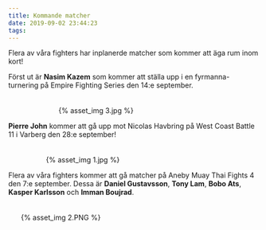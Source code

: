 ```yaml
---
title: Kommande matcher
date: 2019-09-02 23:44:23
tags:
---
```


Flera av våra fighters har inplanerde matcher som kommer att äga rum inom kort!

Först ut är **Nasim Kazem** som kommer att ställa upp i en fyrmanna-turnering på Empire Fighting Series den 14:e september.

<div style="padding-top: 20px; width: 60%; margin: 0 auto;">
	{% asset_img 3.jpg %}
</div>

**Pierre John** kommer att gå upp mot Nicolas Havbring på West Coast Battle 11 i Varberg den 28:e september!
<div style="padding-top: 20px; width: 70%; margin: 0 auto;">
	{% asset_img 1.jpg %}
</div>

Flera av våra fighters kommer att gå matcher på Aneby Muay Thai Fights 4 den 7:e september. Dessa är **Daniel Gustavsson**, **Tony Lam**, **Bobo Ats**, **Kasper Karlsson** och **Imman Boujrad**.

<div style="padding-top: 20px; width: 90%; margin: 0 auto;">
	{% asset_img 2.PNG %}
</div>